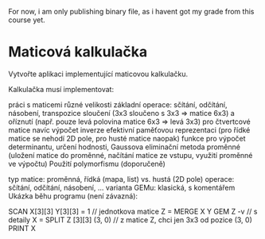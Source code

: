 For now, i am only publishing binary file, as i havent got my grade from this course yet.

# Maticová kalkulačka

Vytvořte aplikaci implementující maticovou kalkulačku.

Kalkulačka musí implementovat:

práci s maticemi různé velikosti
základní operace: sčítání, odčítání, násobení, transpozice
sloučení (3x3 sloučeno s 3x3 => matice 6x3) a oříznutí (např. pouze levá polovina matice 6x3 => levá 3x3)
pro čtvertcové matice navíc výpočet inverze
efektivní paměťovou reprezentaci (pro řídké matice se nehodí 2D pole, pro husté matice naopak)
funkce pro výpočet determinantu, určení hodnosti, Gaussova eliminační metoda
proměnné (uložení matice do proměnné, načítání matice ze vstupu, využití proměnné ve výpočtu)
Použití polymorfismu (doporučeně)

typ matice: proměnná, řídká (mapa, list) vs. hustá (2D pole)
operace: sčítání, odčítání, násobení, ...
varianta GEMu: klasická, s komentářem
Ukázka běhu programu (není závazná):

SCAN X[3][3]
Y[3][3] = 1 // jednotkova matice
Z = MERGE X Y
GEM Z -v // s detaily
X = SPLIT Z [3][3] (3, 0) // z matice Z, chci jen 3x3 od pozice (3, 0)
PRINT X
